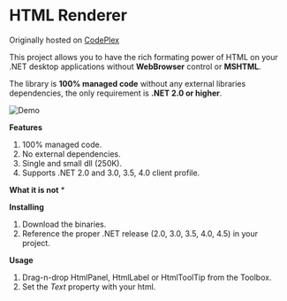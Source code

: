 HTML Renderer
=============

Originally hosted on [CodePlex](https://htmlrenderer.codeplex.com/)

This project allows you to have the rich formating power of HTML on your .NET desktop applications without **WebBrowser** control or **MSHTML**.

The library is **100% managed code** without any external libraries dependencies, the only requirement is **.NET 2.0 or higher**.

![Demo](http://download-codeplex.sec.s-msft.com/Download?ProjectName=HtmlRenderer&DownloadId=636137)

**Features**
 1. 100% managed code.
 3. No external dependencies.
 3. Single and small dll (250K).
 4. Supports .NET 2.0 and 3.0, 3.5, 4.0 client profile.
 
**What it is not**
 * 

**Installing**
 1. Download the binaries.
 2. Reference the proper .NET release (2.0, 3.0, 3.5, 4.0, 4.5) in your project.

**Usage**
 1. Drag-n-drop HtmlPanel, HtmlLabel or HtmlToolTip from the Toolbox.
 2. Set the *Text* property with your html.
